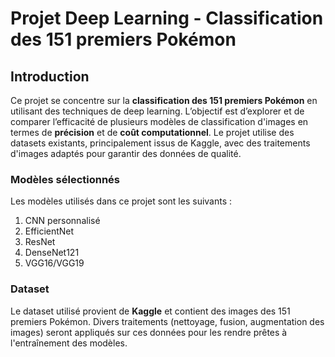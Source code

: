 # Projet Deep Learning - Classification des 151 premiers Pokémon

## Introduction

Ce projet se concentre sur la **classification des 151 premiers Pokémon** en utilisant des techniques de deep learning. L’objectif est d’explorer et de comparer l’efficacité de plusieurs modèles de classification d'images en termes de **précision** et de **coût computationnel**. Le projet utilise des datasets existants, principalement issus de Kaggle, avec des traitements d'images adaptés pour garantir des données de qualité.

### Modèles sélectionnés

Les modèles utilisés dans ce projet sont les suivants :

1. CNN personnalisé
2. EfficientNet
3. ResNet
4. DenseNet121
5. VGG16/VGG19

### Dataset

Le dataset utilisé provient de **Kaggle** et contient des images des 151 premiers Pokémon. Divers traitements (nettoyage, fusion, augmentation des images) seront appliqués sur ces données pour les rendre prêtes à l'entraînement des modèles.
